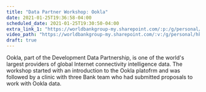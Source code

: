 ```yaml
---
title: "Data Partner Workshop: Ookla"
date: 2021-01-25T19:36:58-04:00
scheduled_date: 2021-01-25T19:30:50-04:00
extra_link_1: "https://worldbankgroup-my.sharepoint.com/:p:/g/personal/hkrambeck_worldbank_org/EQyE-hMn0iJHk0apCI-OiwIB_ePa8Idthv35K9bM5d5hHw?e=epnmw"
video_path: "https://worldbankgroup-my.sharepoint.com/:v:/g/personal/hkrambeck_worldbank_org/EXQXqLyFum5Jsb_tNQs0jMsBj1thei7rG6bcS_P6CmplsQ?e=1uH0bU"
draft: true
---
```


Ookla, part of the Development Data Partnership, is one of the world's largest providers of global Internet connectivity intelligence data. The workshop started with an introduction to the Ookla platofrm and was followed by a clinic with three Bank team who had submitted proposals to work with Ookla data.